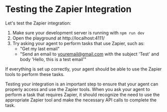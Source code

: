 # Testing the Zapier Integration

Let's test the Zapier integration:

1. Make sure your development server is running with `npm run dev`
2. Open the playground at http://localhost:4111/
3. Try asking your agent to perform tasks that use Zapier, such as:
   - "Get my last email"
   - "Send an email to youremail@gmail.com with the subject 'Test' and body 'Hello, this is a test email'"

If everything is set up correctly, your agent should be able to use the Zapier tools to perform these tasks.

Testing your integration is an important step to ensure that your agent can properly access and use the Zapier tools. When you ask your agent to perform a task that requires Zapier, it should recognize the need to use the appropriate Zapier tool and make the necessary API calls to complete the task.
